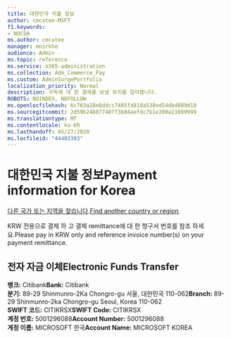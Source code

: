 ```yaml
---
title: 대한민국 지불 정보
author: cmcatee-MSFT
f1.keywords:
- NOCSH
ms.author: cmcatee
manager: mnirkhe
audience: Admin
ms.topic: reference
ms.service: o365-administration
ms.collection: Adm_Commerce_Pay
ms.custom: AdminSurgePortfolio
localization_priority: Normal
description: 구독에 대 한 결제를 보낼 위치를 알아봅니다.
ROBOTS: NOINDEX, NOFOLLOW
ms.openlocfilehash: 6c763a28e8ddcc7405fd818a538ed54dbd889d10
ms.sourcegitcommit: 2d59b24b877487f3b84aefdc7b1e200a21009999
ms.translationtype: MT
ms.contentlocale: ko-KR
ms.lasthandoff: 05/27/2020
ms.locfileid: "44402393"
---
```

# <a name="payment-information-for-korea"></a><span data-ttu-id="b24fb-103">대한민국 지불 정보</span><span class="sxs-lookup"><span data-stu-id="b24fb-103">Payment information for Korea</span></span>

<span data-ttu-id="b24fb-104">[다른 국가 또는 지역을 찾습니다](../billing-and-payments/pay-for-your-subscription.md).</span><span class="sxs-lookup"><span data-stu-id="b24fb-104">[Find another country or region](../billing-and-payments/pay-for-your-subscription.md).</span></span>

<span data-ttu-id="b24fb-105">KRW 전용으로 결제 하 고 결제 remittance에 대 한 청구서 번호를 참조 하세요.</span><span class="sxs-lookup"><span data-stu-id="b24fb-105">Please pay in KRW only and reference invoice number(s) on your payment remittance.</span></span>

## <a name="electronic-funds-transfer"></a><span data-ttu-id="b24fb-106">전자 자금 이체</span><span class="sxs-lookup"><span data-stu-id="b24fb-106">Electronic Funds Transfer</span></span>

<span data-ttu-id="b24fb-107">**뱅크:** Citibank</span><span class="sxs-lookup"><span data-stu-id="b24fb-107">**Bank:** Citibank</span></span>  
<span data-ttu-id="b24fb-108">**분기:** 89-29 Shinmunro-2Ka Chongro-gu 서울, 대한민국 110-062</span><span class="sxs-lookup"><span data-stu-id="b24fb-108">**Branch:** 89-29 Shinmunro-2ka Chongro-gu Seoul, Korea 110-062</span></span>  
<span data-ttu-id="b24fb-109">**SWIFT 코드:** CITIKRSX</span><span class="sxs-lookup"><span data-stu-id="b24fb-109">**SWIFT Code:** CITIKRSX</span></span>  
<span data-ttu-id="b24fb-110">**계정 번호:** 5001296088</span><span class="sxs-lookup"><span data-stu-id="b24fb-110">**Account Number:** 5001296088</span></span>  
<span data-ttu-id="b24fb-111">**계정 이름:** MICROSOFT 한국</span><span class="sxs-lookup"><span data-stu-id="b24fb-111">**Account Name:** MICROSOFT KOREA</span></span>  